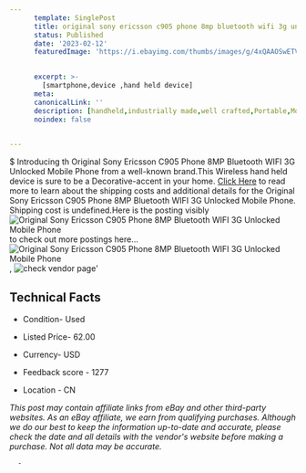 ```yaml
---
      template: SinglePost
      title: original sony ericsson c905 phone 8mp bluetooth wifi 3g unlocked mobile phone
      status: Published
      date: '2023-02-12'
      featuredImage: 'https://i.ebayimg.com/thumbs/images/g/4xQAAOSwETVfmGA1/s-l225.jpg'
       

      excerpt: >-
        [smartphone,device ,hand held device]
      meta:
      canonicalLink: ''
      description: [handheld,industrially made,well crafted,Portable,Mobile,Compact,Convenient,Lightweight,Maneuverable,Man-portable,Miniature,Carriable,Hand-held,Light,Holdable,Transportable,Mobile device,Pocket-sized,On-the-go,Wireless,Cordless,Compact size,Convenient size, smartphone,device ,hand held device]
      noindex: false
      

---
```

$
      Introducing th Original Sony Ericsson C905 Phone 8MP Bluetooth WIFI 3G Unlocked Mobile Phone from a well-known brand.This Wireless hand held device is sure to be a Decorative-accent in your home. [Click Here](https://www.ebay.com/itm/143977626687?hash=item2185bc3c3f%3Ag%3A4xQAAOSwETVfmGA1&mkevt=1&mkcid=1&mkrid=711-53200-19255-0&campid=%253CePNCampaignId%253E&customid=%253CreferenceId%253E&toolid=10049) to read more to learn about the shipping costs and additional details for the Original Sony Ericsson C905 Phone 8MP Bluetooth WIFI 3G Unlocked Mobile Phone. Shipping cost is undefined.Here is the posting visibly ![Original Sony Ericsson C905 Phone 8MP Bluetooth WIFI 3G Unlocked Mobile Phone](https://i.ebayimg.com/thumbs/images/g/4xQAAOSwETVfmGA1/s-l225.jpg) to check out more postings here... ![Original Sony Ericsson C905 Phone 8MP Bluetooth WIFI 3G Unlocked Mobile Phone](https://i.ebayimg.com/images/g/4xQAAOSwETVfmGA1/s-l225.jpg), ![check vendor page](https://origin-galleryplus.ebayimg.com/ws/web/143977626687_2_0_1/225x225.jpg,https://origin-galleryplus.ebayimg.com/ws/web/143977626687_3_0_1/225x225.jpg,https://origin-galleryplus.ebayimg.com/ws/web/143977626687_4_0_1/225x225.jpg,https://origin-galleryplus.ebayimg.com/ws/web/143977626687_5_0_1/225x225.jpg,https://origin-galleryplus.ebayimg.com/ws/web/143977626687_6_0_1/225x225.jpg,https://origin-galleryplus.ebayimg.com/ws/web/143977626687_7_0_1/225x225.jpg,https://origin-galleryplus.ebayimg.com/ws/web/143977626687_8_0_1/225x225.jpg,https://origin-galleryplus.ebayimg.com/ws/web/143977626687_9_0_1/225x225.jpg,https://origin-galleryplus.ebayimg.com/ws/web/143977626687_10_0_1/225x225.jpg,https://origin-galleryplus.ebayimg.com/ws/web/143977626687_11_0_1/225x225.jpg,https://origin-galleryplus.ebayimg.com/ws/web/143977626687_12_0_1/225x225.jpg)'

      

 ## Technical Facts 



     
      

 - Condition- Used 


      

 - Listed Price- 62.00 


      

 - Currency- USD 


      

 - Feedback score - 1277 


      

 - Location - CN 


      
      

 *_This post may contain affiliate links from eBay and other third-party websites. As an eBay affiliate, we earn from qualifying purchases. Although we do our best to keep the information up-to-date and accurate, please check the date and all details with the vendor's website before making a purchase. Not all data may be accurate._*




      -
